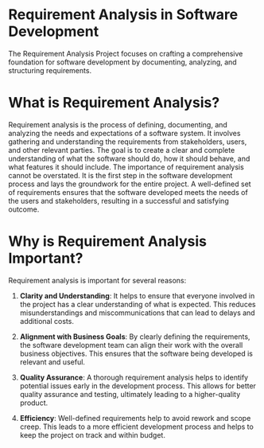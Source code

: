 # Requirement Analysis in Software Development

The Requirement Analysis Project focuses on crafting a comprehensive foundation for software development by documenting, analyzing, and structuring requirements.

# What is Requirement Analysis?
Requirement analysis is the process of defining, documenting, and analyzing the needs and expectations of a software system. It involves gathering and understanding the requirements from stakeholders, users, and other relevant parties. The goal is to create a clear and complete understanding of what the software should do, how it should behave, and what features it should include. The importance of requirement analysis cannot be overstated. It is the first step in the software development process and lays the groundwork for the entire project. A well-defined set of requirements ensures that the software developed meets the needs of the users and stakeholders, resulting in a successful and satisfying outcome.

# Why is Requirement Analysis Important?
Requirement analysis is important for several reasons:

1. **Clarity and Understanding**: It helps to ensure that everyone involved in the project has a clear understanding of what is expected. This reduces misunderstandings and miscommunications that can lead to delays and additional costs.

2. **Alignment with Business Goals**: By clearly defining the requirements, the software development team can align their work with the overall business objectives. This ensures that the software being developed is relevant and useful.

3. **Quality Assurance**: A thorough requirement analysis helps to identify potential issues early in the development process. This allows for better quality assurance and testing, ultimately leading to a higher-quality product.

4. **Efficiency**: Well-defined requirements help to avoid rework and scope creep. This leads to a more efficient development process and helps to keep the project on track and within budget.

